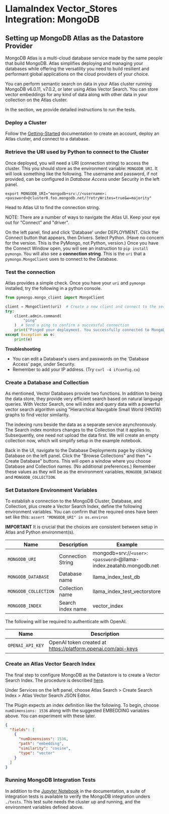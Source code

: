 # LlamaIndex Vector_Stores Integration: MongoDB

## Setting up MongoDB Atlas as the Datastore Provider

MongoDB Atlas is a multi-cloud database service made by the same people that build MongoDB.
Atlas simplifies deploying and managing your databases while offering the versatility you need
to build resilient and performant global applications on the cloud providers of your choice.

You can perform semantic search on data in your Atlas cluster running MongoDB v6.0.11, v7.0.2,
or later using Atlas Vector Search. You can store vector embeddings for any kind of data along
with other data in your collection on the Atlas cluster.

In the section, we provide detailed instructions to run the tests.

### Deploy a Cluster

Follow the [Getting-Started](https://www.mongodb.com/basics/mongodb-atlas-tutorial) documentation
to create an account, deploy an Atlas cluster, and connect to a database.

### Retrieve the URI used by Python to connect to the Cluster

Once deployed, you will need a URI (connection string) to access the cluster.
This you should store as the environment variable: `MONGODB_URI`.
It will look something like the following. The username and password, if not provided,
can be configured in _Database Access_ under Security in the left panel.

```
export MONGODB_URI="mongodb+srv://<username>:<password>@cluster0.foo.mongodb.net/?retryWrites=true&w=majority"
```

Head to Atlas UI to find the connection string.

NOTE: There are a number of ways to navigate the Atlas UI. Keep your eye out for "Connect" and "driver".

On the left panel, find and click 'Database' under DEPLOYMENT.
Click the Connect button that appears, then Drivers. Select Python.
(Have no concern for the version. This is the PyMongo, not Python, version.)
Once you have the Connect Window open, you will see an instruction to `pip install pymongo`.
You will also see a **connection string**.
This is the `uri` that a `pymongo.MongoClient` uses to connect to the Database.

### Test the connection

Atlas provides a simple check. Once you have your `uri` and `pymongo` installed,
try the following in a python console.

```python
from pymongo.mongo_client import MongoClient

client = MongoClient(uri)  # Create a new client and connect to the server
try:
    client.admin.command(
        "ping"
    )  # Send a ping to confirm a successful connection
    print("Pinged your deployment. You successfully connected to MongoDB!")
except Exception as e:
    print(e)
```

**Troubleshooting**

- You can edit a Database's users and passwords on the 'Database Access' page, under Security.
- Remember to add your IP address. (Try `curl -4 ifconfig.co`)

### Create a Database and Collection

As mentioned, Vector Databases provide two functions. In addition to being the data store,
they provide very efficient search based on natural language queries.
With Vector Search, one will index and query data with a powerful vector search algorithm
using "Hierarchical Navigable Small World (HNSW) graphs to find vector similarity.

The indexing runs beside the data as a separate service asynchronously.
The Search index monitors changes to the Collection that it applies to.
Subsequently, one need not upload the data first.
We will create an empty collection now, which will simplify setup in the example notebook.

Back in the UI, navigate to the Database Deployments page by clicking Database on the left panel.
Click the "Browse Collections" and then "+ Create Database" buttons.
This will open a window where you choose Database and Collection names. (No additional preferences.)
Remember these values as they will be as the environment variables,
`MONGODB_DATABASE` and `MONGODB_COLLECTION`.

### Set Datastore Environment Variables

To establish a connection to the MongoDB Cluster, Database, and Collection, plus create a Vector Search Index,
define the following environment variables.
You can confirm that the required ones have been set like this: `assert "MONGODB_URI" in os.environ`

**IMPORTANT** It is crucial that the choices are consistent between setup in Atlas and Python environment(s).

| Name                 | Description       | Example                                                             |
| -------------------- | ----------------- | ------------------------------------------------------------------- |
| `MONGODB_URI`        | Connection String | mongodb+srv://`<user>`:`<password>`@llama-index.zeatahb.mongodb.net |
| `MONGODB_DATABASE`   | Database name     | llama_index_test_db                                                 |
| `MONGODB_COLLECTION` | Collection name   | llama_index_test_vectorstore                                        |
| `MONGODB_INDEX`      | Search index name | vector_index                                                        |

The following will be required to authenticate with OpenAI.

| Name             | Description                                                  |
| ---------------- | ------------------------------------------------------------ |
| `OPENAI_API_KEY` | OpenAI token created at https://platform.openai.com/api-keys |

### Create an Atlas Vector Search Index

The final step to configure MongoDB as the Datastore is to create a Vector Search Index.
The procedure is described [here](https://www.mongodb.com/docs/atlas/atlas-vector-search/create-index/#procedure).

Under Services on the left panel, choose Atlas Search > Create Search Index >
Atlas Vector Search JSON Editor.

The Plugin expects an index definition like the following.
To begin, choose `numDimensions: 1536` along with the suggested EMBEDDING variables above.
You can experiment with these later.

```json
{
  "fields": [
    {
      "numDimensions": 1536,
      "path": "embedding",
      "similarity": "cosine",
      "type": "vector"
    }
  ]
}
```

### Running MongoDB Integration Tests

In addition to the [Jupyter Notebook](https://docs.llamaindex.ai/en/stable/examples/vector_stores/MongoDBAtlasVectorSearch/) in the documentation,
a suite of integration tests is available to verify the MongoDB integration unders `./tests`.
This test suite needs the cluster up and running, and the environment variables defined above.
